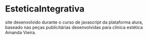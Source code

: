 # EsteticaIntegrativa
site desenvolvido durante o curso de javascript da plataforma alura, baseado nas peças publicitárias desenvolvidas para clínica estética Amanda Vieira.
